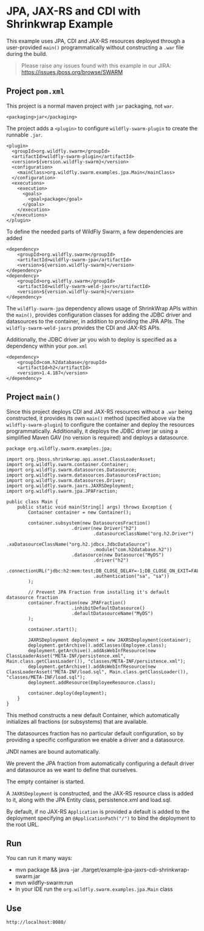 # JPA, JAX-RS and CDI with Shrinkwrap Example

This example uses JPA, CDI and JAX-RS resources deployed through a user-provided
`main()` programmatically without constructing a `.war` file during the build.

> Please raise any issues found with this example in our JIRA:
> https://issues.jboss.org/browse/SWARM

## Project `pom.xml`

This project is a normal maven project with `jar` packaging, not `war`.

    <packaging>jar</packaging>

The project adds a `<plugin>` to configure `wildfly-swarm-plugin` to
create the runnable `.jar`.

    <plugin>
      <groupId>org.wildfly.swarm</groupId>
      <artifactId>wildfly-swarm-plugin</artifactId>
      <version>${version.wildfly-swarm}</version>
      <configuration>
        <mainClass>org.wildfly.swarm.examples.jpa.Main</mainClass>
      </configuration>
      <executions>
        <execution>
          <goals>
            <goal>package</goal>
          </goals>
        </execution>
      </executions>
    </plugin>

To define the needed parts of WildFly Swarm, a few dependencies are added

    <dependency>
        <groupId>org.wildfly.swarm</groupId>
        <artifactId>wildfly-swarm-jpa</artifactId>
        <version>${version.wildfly-swarm}</version>
    </dependency>
    <dependency>
        <groupId>org.wildfly.swarm</groupId>
        <artifactId>wildfly-swarm-weld-jaxrs</artifactId>
        <version>${version.wildfly-swarm}</version>
    </dependency>

The `wildfly-swarm-jpa` dependency allows usage of ShrinkWrap APIs within the `main()`,
provides configuration classes for adding the JDBC driver and datasources to the container,
in addition to providing the JPA APIs.  The `wildfly-swarm-weld-jaxrs` provides the CDI and JAX-RS
APIs.

Additionally, the JDBC driver jar you wish to deploy is specified as a dependency
within your `pom.xml`

    <dependency>
        <groupId>com.h2database</groupId>
        <artifactId>h2</artifactId>
        <version>1.4.187</version>
    </dependency>

## Project `main()`

Since this project deploys CDI and JAX-RS resources without a `.war` being constructed, it
provides its own `main()` method (specified above via the `wildfly-swarm-plugin`) to
configure the container and deploy the resources programmatically. Additionally,
it deploys the JDBC driver jar using a simplified Maven GAV (no version is required)
and deploys a datasource.

    package org.wildfly.swarm.examples.jpa;
    
    import org.jboss.shrinkwrap.api.asset.ClassLoaderAsset;
    import org.wildfly.swarm.container.Container;
    import org.wildfly.swarm.datasources.Datasource;
    import org.wildfly.swarm.datasources.DatasourcesFraction;
    import org.wildfly.swarm.datasources.Driver;
    import org.wildfly.swarm.jaxrs.JAXRSDeployment;
    import org.wildfly.swarm.jpa.JPAFraction;
    
    public class Main {
        public static void main(String[] args) throws Exception {
            Container container = new Container();
    
            container.subsystem(new DatasourcesFraction()
                            .driver(new Driver("h2")
                                    .datasourceClassName("org.h2.Driver")
                                    .xaDatasourceClassName("org.h2.jdbcx.JdbcDataSource")
                                    .module("com.h2database.h2"))
                            .datasource(new Datasource("MyDS")
                                    .driver("h2")
                                    .connectionURL("jdbc:h2:mem:test;DB_CLOSE_DELAY=-1;DB_CLOSE_ON_EXIT=FALSE")
                                    .authentication("sa", "sa"))
            );
    
            // Prevent JPA Fraction from installing it's default datasource fraction
            container.fraction(new JPAFraction()
                            .inhibitDefaultDatasource()
                            .defaultDatasourceName("MyDS")
            );
    
            container.start();
    
            JAXRSDeployment deployment = new JAXRSDeployment(container);
            deployment.getArchive().addClasses(Employee.class);
            deployment.getArchive().addAsWebInfResource(new ClassLoaderAsset("META-INF/persistence.xml", Main.class.getClassLoader()), "classes/META-INF/persistence.xml");
            deployment.getArchive().addAsWebInfResource(new ClassLoaderAsset("META-INF/load.sql", Main.class.getClassLoader()), "classes/META-INF/load.sql");
            deployment.addResource(EmployeeResource.class);
    
            container.deploy(deployment);
        }
    }

This method constructs a new default Container, which automatically
initializes all fractions (or subsystems) that are available.

The datasources fraction has no particular default configuration, so by providing a
specific configuration we enable a driver and a datasource.

JNDI names are bound automatically.

We prevent the JPA fraction from automatically configuring a default driver and datasource
as we want to define that ourselves.

The empty container is started.

A `JAXRSDeployment` is constructed, and the JAX-RS resource class is
added to it, along with the JPA Entity class, persistence.xml and load.sql.

By default, if no JAX-RS `Application` is provided a default is added
to the deployment specifying an `@ApplicationPath("/")` to bind the
deployment to the root URL.

## Run

You can run it many ways:

* mvn package && java -jar ./target/example-jpa-jaxrs-cdi-shrinkwrap-swarm.jar
* mvn wildfly-swarm:run
* In your IDE run the `org.wildfly.swarm.examples.jpa.Main` class

## Use

    http://localhost:8080/